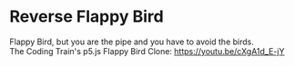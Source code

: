 # Reverse Flappy Bird

Flappy Bird, but you are the pipe and you have to avoid the birds.  
The Coding Train's p5.js Flappy Bird Clone: https://youtu.be/cXgA1d_E-jY
